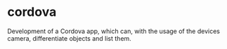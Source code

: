 # cordova
Development of a Cordova app, which can, with the usage of the devices camera, differentiate objects and list them.
